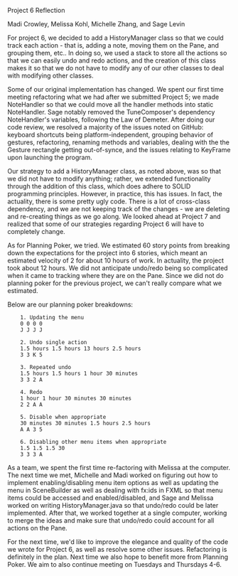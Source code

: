 Project 6 Reflection 

Madi Crowley, Melissa Kohl, Michelle Zhang, and Sage Levin 

For project 6, we decided to add a HistoryManager class so that we could track each action - that is, adding a note, moving them on the Pane, and grouping them, etc.. In doing so, we used a stack to store all the actions so that we can easily undo and redo actions, and the creation of this class makes it so that we do not have to modify any of our other classes to deal with modifying other classes. 

Some of our original implementation has changed. We spent our first time meeting refactoring what we had after we submitted Project 5; we made NoteHandler so that we could move all the handler methods into static NoteHandler. Sage notably removed the TuneComposer's dependency NoteHandler's variables, following the Law of Demeter. After doing our code review, we resolved a majority of the issues noted on GitHub: keyboard shortcuts being platform-independent, grouping behavior of gestures, refactoring, renaming methods and variables, dealing with the the Gesture rectangle getting out-of-synce, and the issues relating to KeyFrame upon launching the program.

Our strategy to add a HistoryManager class, as noted above, was so that we did not have to modify anything; rather, we extended functionality through the addition of this class, which does adhere to SOLID programming principles. However, in practice, this has issues. In fact, the actuality, there is some pretty ugly code. There is a lot of cross-class dependency, and we are not keeping track of the changes - we are deleting and re-creating things as we go along. We looked ahead at Project 7 and realized that some of our strategies regarding Project 6 will have to completely change. 

As for Planning Poker, we tried. We estimated 60 story points from breaking down the expectations for the project into 6 stories, which meant an estimated velocity of 2 for about 10 hours of work. In actuality, the project took about 12 hours. We did not anticipate undo/redo being so complicated when it came to tracking where they are on the Pane. Since we did not do planning poker for the previous project, we can't really compare what we estimated. 

Below are our planning poker breakdowns: 

        1. Updating the menu
        0 0 0 0
        J J J J

        2. Undo single action 
        1.5 hours 1.5 hours 13 hours 2.5 hours
        3 3 K 5

        3. Repeated undo 
        1.5 hours 1.5 hours 1 hour 30 minutes
        3 3 2 A 

        4. Redo
        1 hour 1 hour 30 minutes 30 minutes
        2 2 A A 

        5. Disable when appropriate
        30 minutes 30 minutes 1.5 hours 2.5 hours 
        A A 3 5

        6. Disabling other menu items when appropriate 
        1.5 1.5 1.5 30 
        3 3 3 A

As a team, we spent the first time re-factoring with Melissa at the computer. The next time we met, Michelle and Madi worked on figuring out how to implement enabling/disabling menu item options as well as updating the menu in SceneBuilder as well as dealing with fx:ids in FXML so that menu items could be accessed and enabled/disabled, and Sage and Melissa worked on writing HistoryManager.java so that undo/redo could be later implemented. After that, we worked together at a single computer, working to merge the ideas and make sure that undo/redo could account for all actions on the Pane. 

For the next time, we'd like to improve the elegance and quality of the code we wrote for Project 6, as well as resolve some other issues. Refactoring is definitely in the plan. Next time we also hope to benefit more from Planning Poker. We aim to also continue meeting on Tuesdays and Thursdays 4-6. 
